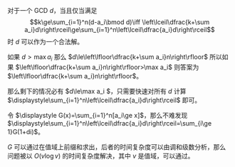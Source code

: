 对于一个 GCD $d$，当且仅当满足
$$k\ge\sum_{i=1}^n(d-a_i\bmod d)\iff \left\lceil\dfrac{k+\sum a_i}d\right\rceil\ge\sum_{i=1}^n\left\lceil\dfrac{a_i}d\right\rceil$$
时 $d$ 可以作为一个合法解。

如果 $d>\max a_i$ 那么 $d\le\left\lfloor\dfrac{k+\sum a_i}n\right\rfloor$ 所以如果 $\left\lfloor\dfrac{k+\sum a_i}n\right\rfloor>\max a_i$ 则答案为 $\left\lfloor\dfrac{k+\sum a_i}n\right\rfloor$。

那么剩下的情况必有 $d\le\max a_i $，只需要快速对所有 $d$ 计算 $\displaystyle\sum_{i=1}^n\left\lceil\dfrac{a_i}d\right\rceil$ 即可。

令 $\displaystyle G(x)=\sum_{i=1}^n[a_i\ge x]$，那么不难发现 $\displaystyle\sum_{i=1}^n\left\lceil\dfrac{a_i}d\right\rceil=\sum_{i\ge 1}G(1+di)$。

$G$ 可以通过在值域上前缀和求出，后者的时间复杂度可以由调和级数分析，那么问题被以 $O(v\log v)$ 的时间复杂度解决，其中 $v$ 是值域，可以通过。